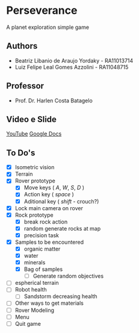 # Perseverance

A planet exploration simple game

## Authors
* Beatriz Libanio de Araujo Yordaky - RA11013714
* Luiz Felipe Leal Gomes Azzolini   - RA11048715

## Professor
* Prof. Dr. Harlen Costa Batagelo

## Video e Slide
[YouTube](https://youtu.be/YsO1ZsMnAMo)
[Google Docs](https://drive.google.com/file/d/1MN1-zGH00ckq1YLk9Rt-G-SqFeK_65du/view?usp=sharing)

## To Do's
* [x] Isometric vision
* [x] Terrain
* [x] Rover prototype
	* [x] Move keys ( _A_, _W_, _S_, _D_ )
	* [x] Action key ( _space_ )
	* [x] Aditional key ( _shift_ - crouch?)
* [x] Lock main camera on rover
* [x] Rock prototype
	* [x] break rock action
	* [x] random generate rocks at map
	* [x] precision task
* [x] Samples to be encountered
	* [x] organic matter
	* [x] water
	* [x] minerals
	* [x] Bag of samples
		* [ ] Generate random objectives
* [ ] espherical terrain
* [ ] Robot health
	* [ ] Sandstorm decreasing health
* [ ] Other ways to get materials
* [ ] Rover Modeling
* [ ] Menu
* [ ] Quit game

